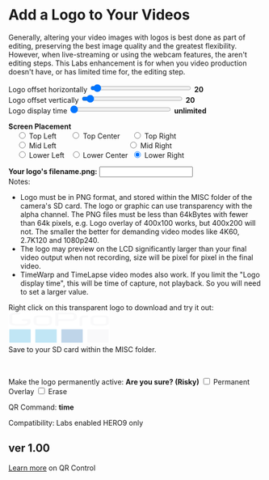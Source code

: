 <script src="../../jquery.min.js"></script>
<script src="../../qrcodeborder.js"></script>
<style>
        #qrcode{
            width: 100%;
        }
        div{
            width: 100%;
            display: inline-block;
        }
</style>

# Add a Logo to Your Videos

Generally, altering your video images with logos is best done as part of editing, preserving the best image quality and the greatest flexibility. However, when live-streaming or using the webcam features, the aren't editing steps. This Labs enhancement is for when you video production doesn't have, or has limited time for, the editing step.     
 
Logo offset horizontally <input type="range" style="width: 200px;" id="xpos" name="xpos" min="0" max="600" value="20"><label for="xpos"></label> <b id="xpostxt">20</b><br>
Logo offset vertically <input type="range" style="width: 200px;" id="ypos" name="ypos" min="0" max="400" value="20"><label for="ypos"></label> <b id="ypostxt">20</b><br>
Logo display time <input type="range" style="width: 200px;" id="brnt" name="brnt" min="0" max="149" value="0"><label for="brnt"></label> <b id="brnttxt">unlimited</b>

**Screen Placement** <br>
  &nbsp;&nbsp;&nbsp;&nbsp;<input type="radio" id="sp1" name="placement" value="TL"> <label for="sp1">Top Left    </label>&nbsp;&nbsp;&nbsp;&nbsp;&nbsp;
  <input type="radio" id="sp2" name="placement" value="TC"> <label for="sp2">Top Center  </label>&nbsp;&nbsp;&nbsp;&nbsp;
  <input type="radio" id="sp3" name="placement" value="TR"> <label for="sp3">Top Right   </label><br>
  &nbsp;&nbsp;&nbsp;&nbsp;<input type="radio" id="sp4" name="placement" value="ML"> <label for="sp4">Mid Left    </label>&nbsp;&nbsp;&nbsp;&nbsp;&nbsp;&nbsp;&nbsp;&nbsp;&nbsp;&nbsp;&nbsp;&nbsp;&nbsp;&nbsp;&nbsp;&nbsp;&nbsp;&nbsp;&nbsp;&nbsp;&nbsp;&nbsp;&nbsp;&nbsp;&nbsp;&nbsp;&nbsp;&nbsp;&nbsp;&nbsp;&nbsp;&nbsp;&nbsp;&nbsp;
  <input type="radio" id="sp5" name="placement" value="MR"> <label for="sp5">Mid Right   </label><br>
  &nbsp;&nbsp;&nbsp;&nbsp;<input type="radio" id="sp6" name="placement" value="BL"> <label for="sp6">Lower Left  </label>&nbsp;
  <input type="radio" id="sp7" name="placement" value="BC"> <label for="sp7">Lower Center</label>&nbsp;
  <input type="radio" id="sp8" name="placement" value="BR" checked> <label for="sp8">Lower Right </label>&nbsp;<br>
  
**Your logo's filename.png:**  <input type="text" id="pngname" value=""><br>
Notes: 
- Logo must be in PNG format, and stored within the MISC folder of the camera's SD card. The logo or graphic can use transparency with the alpha channel. The PNG files must be less than 64kBytes with fewer than 64k pixels, e.g. Logo overlay of 400x100 works, but 400x200 will not. The smaller the better for demanding video modes like 4K60, 2.7K120 and 1080p240. 
- The logo may preview on the LCD significantly larger than your final video output when not recording, size will be pixel for pixel in the final video.
- TimeWarp and TimeLapse video modes also work. If you limit the "Logo display time", this will be time of capture, not playback. So you will need to set a larger value.   

Right click on this transparent logo to download and try it out:<br>
![GoPro-LogoTiny.png](GoPro-LogoTiny.png)<br>Save to your SD card within the MISC folder.

<center>
<div id="qrcode"></div>
<br>
</center>

Make the logo permanently active: **Are you sure? (Risky)**  <input type="checkbox" id="permanent" name="permanent"> <label for="permanent">Permanent Overlay</label> <input type="checkbox" id="erase" name="erase"> <label for="erase">Erase</label><br>

QR Command: <b id="qrtext">time</b><br>

		
Compatibility: Labs enabled HERO9 only
        
## ver 1.00
[Learn more](..) on QR Control

<script>
var once = true;
var qrcode;
var cmd = "";
var lasttimecmd = "";
var changed = true;

function dcmd(cmd, id) {
    var x;
    var i;
	if(document.getElementById(id) !== null)
	{
		x = document.getElementById(id).checked;
		if( x === true)
			cmd = cmd + document.getElementById(id).value;
	}
	else
	{
		for (i = 1; i < 15; i++) { 
			var newid = id+i;
			if(document.getElementById(newid) !== null)
			{
				x = document.getElementById(newid).checked;
				if( x === true)
					cmd = cmd + document.getElementById(newid).value;
			}
		}
	}
	return cmd;
}

function makeQR() 
{	
  if(once === true)
  {
    qrcode = new QRCode(document.getElementById("qrcode"), 
    {
      text : "oMLOGO=\"\"",
      width : 360,
      height : 360,
      correctLevel : QRCode.CorrectLevel.M
    });
    once = false;
  }
}

function timeLoop()
{
  if(document.getElementById("pngname") !== null)
  {
    var mtype = "o";
	var pos = dcmd("","sp");	
   
	if(document.getElementById("permanent").checked === true)
	{
		mtype = "!";
    }

    cmd = mtype + "MBRNX=" + document.getElementById("xpos").value + "," + document.getElementById("ypos").value;
	cmd = cmd + mtype + "MBRNP=\"" + pos + "\"";
	
	if(document.getElementById("xpostxt") !== null)
	{
		var s = 0;
		var x = document.getElementById("xpos").value;
		var y = document.getElementById("ypos").value; 
		var tm = document.getElementById("brnt").value; 
		document.getElementById("xpostxt").innerHTML = x;
		document.getElementById("ypostxt").innerHTML = y;
		
		if(tm == 0) 
		{
			s = 0;
			document.getElementById("brnttxt").innerHTML = "unlimited";
		}
		else if (tm < 30)
		{
			s = Math.trunc(100*tm/30)/100;
			document.getElementById("brnttxt").innerHTML = s + " secs";
		}
		else if (tm < 90)
		{
			s = tm-29;
			document.getElementById("brnttxt").innerHTML = s + " secs";
		}
		else
		{
			s = (tm-89)*60;
			document.getElementById("brnttxt").innerHTML = (tm-89) + " mins";
		}
		
		cmd = cmd + mtype + "MBRNT=" + s;
	}
	cmd = cmd + mtype + "MLOGO=\"" + document.getElementById("pngname").value + "\"";
	
	if(document.getElementById("erase").checked === true)
	{
		cmd = mtype + "MLOGO=\"\"";
	}
  }
  else
  {
    cmd = "oMLOGO=\"\"";
  }

  qrcode.clear(); 
  qrcode.makeCode(cmd);
  
  
  if(cmd != lasttimecmd)
  {
	changed = true;
	lasttimecmd = cmd;
  }
	
  if(changed === true)
  {
	document.getElementById("qrtext").innerHTML = cmd;
	changed = false;
  }
  
  var t = setTimeout(timeLoop, 50);
}

function myReloadFunction() {
  location.reload();
}

makeQR();
timeLoop();
</script>
